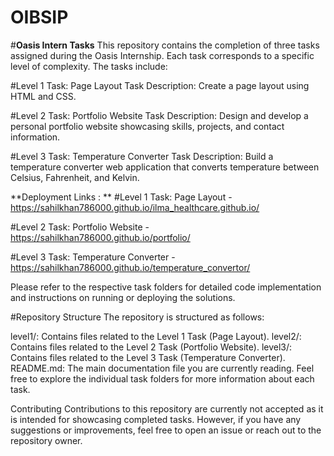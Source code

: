 # OIBSIP

#**Oasis Intern Tasks**
This repository contains the completion of three tasks assigned during the Oasis Internship. Each task corresponds to a specific level of complexity. The tasks include:

#Level 1 Task:
Page Layout
Task Description: Create a page layout using HTML and CSS.

#Level 2 Task:
Portfolio Website
Task Description: Design and develop a personal portfolio website showcasing skills, projects, and contact information.

#Level 3 Task:
Temperature Converter
Task Description: Build a temperature converter web application that converts temperature between Celsius, Fahrenheit, and Kelvin.

**Deployment Links : **
#Level 1 Task:
Page Layout - https://sahilkhan786000.github.io/ilma_healthcare.github.io/

#Level 2 Task:
Portfolio Website - https://sahilkhan786000.github.io/portfolio/

#Level 3 Task:
Temperature Converter - https://sahilkhan786000.github.io/temperature_convertor/

Please refer to the respective task folders for detailed code implementation and instructions on running or deploying the solutions.

#Repository Structure
The repository is structured as follows:

level1/: Contains files related to the Level 1 Task (Page Layout).
level2/: Contains files related to the Level 2 Task (Portfolio Website).
level3/: Contains files related to the Level 3 Task (Temperature Converter).
README.md: The main documentation file you are currently reading.
Feel free to explore the individual task folders for more information about each task.

Contributing
Contributions to this repository are currently not accepted as it is intended for showcasing completed tasks. However, if you have any suggestions or improvements, feel free to open an issue or reach out to the repository owner.

 
